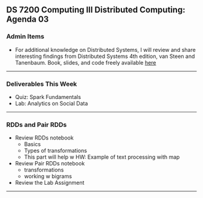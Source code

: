 ## DS 7200 Computing III Distributed Computing: Agenda 03



### Admin Items

- For additional knowledge on Distributed Systems, I will review and share interesting findings from Distributed Systems 4th edition, van Steen and Tanenbaum. Book, slides, and code freely available [here](https://www.distributed-systems.net/index.php/books/ds4/)


---

### Deliverables This Week

- Quiz: Spark Fundamentals
- Lab: Analytics on Social Data

---

### RDDs and Pair RDDs

- Review RDDs notebook
  - Basics
  - Types of transformations
  - This part will help w HW: Example of text processing with map
- Review Pair RDDs notebook
  - transformations
  - working w bigrams
- Review the Lab Assignment

--- 

